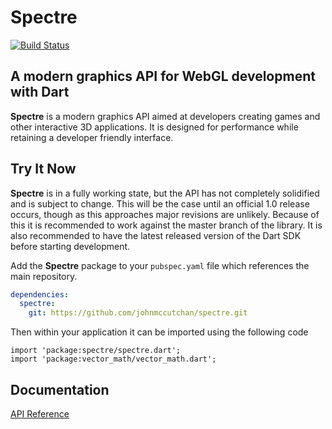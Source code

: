 # Spectre

[![Build Status](https://drone.io/github.com/johnmccutchan/spectre/status.png)](https://drone.io/github.com/johnmccutchan/spectre/latest)

## A modern graphics API for WebGL development with Dart

__Spectre__ is a modern graphics API aimed at developers creating games and other interactive 3D applications. It is designed for performance while retaining a developer friendly interface.

## Try It Now
__Spectre__ is in a fully working state, but the API has not completely solidified and is subject to change. This will be the case until an official 1.0 release occurs, though as this approaches major revisions are unlikely. Because of this it is recommended to work against the master branch of the library. It is also recommended to have the latest released version of the Dart SDK before starting development.

Add the __Spectre__ package to your `pubspec.yaml` file which references the main repository.
```yaml
dependencies:
  spectre:
    git: https://github.com/johnmccutchan/spectre.git
```

Then within your application it can be imported using the following code
```
import 'package:spectre/spectre.dart';
import 'package:vector_math/vector_math.dart';
```

## Documentation

[API Reference](http://johnmccutchan.github.io/spectre.html)
